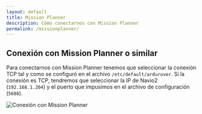 ```yaml
---
layout: default
title: Mission Planner
description: Cómo conectarnos con Mission Planner
permalink: /missionplanner/
---
```


## Conexión con Mission Planner o similar

Para conectarnos con Mission Planner tenemos que seleccionar la conexión TCP tal y como se configuró en el archivo `/etc/default/ardurover`. Si la conexión es TCP, tendremos que seleccionar la IP de Navio2 (`192.168.1.204`) y el puerto que impusimos en el archivo de configuración (`5688`).

![Conexión con Mission Planner](/ASV/imagenes/mission_planner.png)



